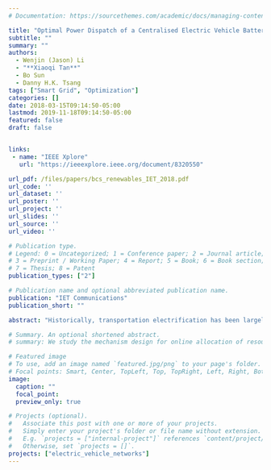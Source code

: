 ```yaml
---
# Documentation: https://sourcethemes.com/academic/docs/managing-content/

title: "Optimal Power Dispatch of a Centralised Electric Vehicle Battery Charging Station with Renewables"
subtitle: ""
summary: ""
authors:
  - Wenjin (Jason) Li
  - "**Xiaoqi Tan**"
  - Bo Sun
  - Danny H.K. Tsang
tags: ["Smart Grid", "Optimization"]
categories: []
date: 2018-03-15T09:14:50-05:00
lastmod: 2019-11-18T09:14:50-05:00
featured: false
draft: false


links:
 - name: "IEEE Xplore"
   url: "https://ieeexplore.ieee.org/document/8320550"

url_pdf: /files/papers/bcs_renewables_IET_2018.pdf
url_code: ''
url_dataset: ''
url_poster: ''
url_project: ''
url_slides: ''
url_source: ''
url_video: ''

# Publication type.
# Legend: 0 = Uncategorized; 1 = Conference paper; 2 = Journal article;
# 3 = Preprint / Working Paper; 4 = Report; 5 = Book; 6 = Book section;
# 7 = Thesis; 8 = Patent
publication_types: ["2"]

# Publication name and optional abbreviated publication name.
publication: "IET Communications"
publication_short: ""

abstract: "Historically, transportation electrification has been largely hindered by the limited battery capacity and the long charging time. Battery swapping has emerged as one promising technology to mitigate these problems. A centralised battery charging station (BCS) is responsible for charging depleted batteries (DBs) and providing fully-charged batteries (FBs) for multiple geographically-distributed battery swapping stations (BSSs) so that they can carry out battery swapping services. Facilitated by the recent advancement in sensor and communication technologies, one salient advantage of this centralised approach lies in its convenience to better utilise dual energy sources (i.e. the traditional power grid and local renewable energy generators). This is achieved via optimising the charging processes of a large number of DBs. In this study, the authors propose an optimisation framework for a centralised BCS to minimise the energy cost from the dual energy sources to satisfy the FB demands from multiple BSSs. Particularly, the power dispatch problem in the day-ahead and real-time electricity markets is formulated as a two-stage stochastic optimisation through consideration of the intermittent renewable energy. Numerical simulations show that the proposed optimised power dispatch is capable of achieving cost saving of 76% compared with the benchmark, subject to the limited information available in day-ahead."

# Summary. An optional shortened abstract.
# summary: We study the mechanism design for online allocation of resources. A single supplier who allocates capacity-limited resources (e.g., computing cycles, network bandwidth, energy, etc. ) to requests that arrive in a sequential and arbitrary manner.

# Featured image
# To use, add an image named `featured.jpg/png` to your page's folder.
# Focal points: Smart, Center, TopLeft, Top, TopRight, Left, Right, BottomLeft, Bottom, BottomRight.
image:
  caption: ""
  focal_point:
  preview_only: true

# Projects (optional).
#   Associate this post with one or more of your projects.
#   Simply enter your project's folder or file name without extension.
#   E.g. `projects = ["internal-project"]` references `content/project/deep-learning/index.md`.
#   Otherwise, set `projects = []`.
projects: ["electric_vehicle_networks"]
---
```

